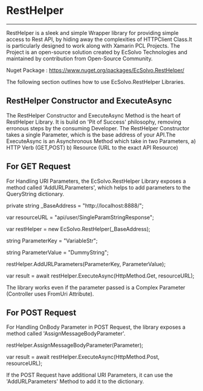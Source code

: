 # RestHelper
--------------
RestHelper is a sleek and simple Wrapper library for providing simple access to Rest API, by hiding away the complexities of HTTPClient Class.It is particularly designed to work along with Xamarin PCL Projects. The Project is an open-source solution created by EcSolvo Technologies and maintained by contribution from Open-Source Community.

Nuget Package : https://www.nuget.org/packages/EcSolvo.RestHelper/

The following section outlines how to use EcSolvo.RestHelper Libraries.

RestHelper Constructor and ExecuteAsync
-----------------------------------------

The RestHelper Constructor and ExecuteAsync Method is the heart of RestHelper Library. It is build on 'Pit of Success' philosophy, removing erronous steps by the consuming Developer.
The RestHelper Constructor takes a single Parameter, which is the base address of your API.The ExecuteAsync is an Asynchronous Method which take in two Parameters, 
a) HTTP Verb (GET,POST)
b) Resource (URL to the exact API Resource)

For GET Request
----------------

For Handling URI Parameters, the EcSolvo.RestHelper Library exposes a method called 'AddURLParameters', which helps to add parameters to the QueryString dictionary.

private string _BaseAddress = "http://localhost:8888/";

var resourceURL = "api/user/SingleParamStringResponse";

var restHelper = new EcSolvo.RestHelper(_BaseAddress);

string ParameterKey = "VariableStr";

string ParameterValue = "DummyString";

restHelper.AddURLParameters(ParameterKey, ParameterValue);

var result = await restHelper.ExecuteAsync<string>(HttpMethod.Get, resourceURL);


The library works even if the parameter passed is a Complex Parameter (Controller uses FromUri Attribute).

For POST Request
-----------------

For Handling OnBody Parameter in POST Request, the library exposes a method called 'AssignMessageBodyParameter'.

restHelper.AssignMessageBodyParameter(Parameter);

var result = await restHelper.ExecuteAsync<string>(HttpMethod.Post, resourceURL);

If the POST Request have additional URI Parameters, it can use the 'AddURLParameters' Method to add it to the dictionary.
